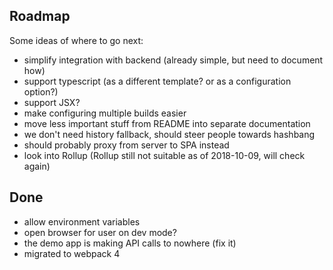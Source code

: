 ## Roadmap

Some ideas of where to go next:
* simplify integration with backend (already simple, but need to document how)
* support typescript (as a different template? or as a configuration option?)
* support JSX?
* make configuring multiple builds easier
* move less important stuff from README into separate documentation
* we don't need history fallback, should steer people towards hashbang
* should probably proxy from server to SPA instead
* look into Rollup (Rollup still not suitable as of 2018-10-09, will check again)

## Done
* allow environment variables
* open browser for user on dev mode?
* the demo app is making API calls to nowhere (fix it)
* migrated to webpack 4
